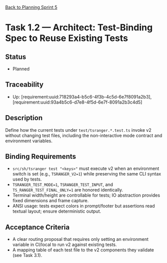 [Back to Planning Sprint 5](./planning.md)

# Task 1.2 — Architect: Test-Binding Spec to Reuse Existing Tests

## Status
- Planned

## Traceability
- Up: [requirement:uuid:718293a4-b5c6-4f3b-4c5d-6e7f8091a2b3], [requirement:uuid:93a4b5c6-d7e8-4f5d-6e7f-8091a2b3c4d5]

## Description
Define how the current tests under `test/tsranger.*.test.ts` invoke v2 without changing test files, including the non-interactive mode contract and environment variables.

## Binding Requirements
- `src/sh/tsranger test "<keys>"` must execute v2 when an environment switch is set (e.g., `TSRANGER_V2=1`) while preserving the same CLI syntax used by tests.
- `TSRANGER_TEST_MODE=1`, `TSRANGER_TEST_INPUT`, and `TS_RANGER_TEST_FINAL_ONLY=1` are honored identically.
- Terminal width/height are controllable for tests; IO abstraction provides fixed dimensions and frame capture.
- ANSI usage: tests expect colors in prompt/footer but assertions read textual layout; ensure deterministic output.

## Acceptance Criteria
- A clear routing proposal that requires only setting an environment variable in CI/local to run v2 against existing tests.
- A mapping table of each test file to the v2 components they validate (see Task 3.1).